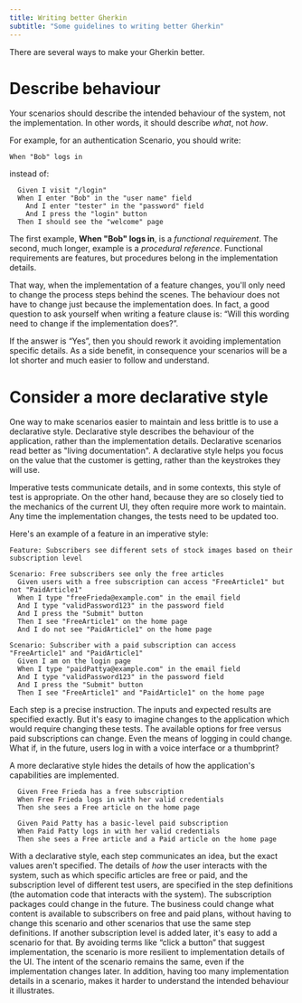 ```yaml
---
title: Writing better Gherkin
subtitle: "Some guidelines to writing better Gherkin"
---
```


There are several ways to make your Gherkin better.

# Describe behaviour

Your scenarios should describe the intended behaviour of the system, not the implementation.
In other words, it should describe *what*, not *how*.

For example, for an authentication Scenario, you should write:

```
When "Bob" logs in
```

instead of:

```
  Given I visit "/login"
  When I enter "Bob" in the "user name" field
    And I enter "tester" in the "password" field
    And I press the "login" button
  Then I should see the "welcome" page
```

The first example, **When "Bob" logs in**, is a *functional requirement*. The second, much longer, example is a *procedural reference*.
Functional requirements are features, but procedures belong in the implementation details.

That way, when the implementation of a feature changes, you'll only need to change the process steps behind the scenes.
The behaviour does not have to change just because the implementation does.
In fact, a good question to ask yourself when writing a feature clause is: “Will this wording need to change if the implementation does?”.

If the answer is “Yes”, then you should rework it avoiding implementation specific details.
As a side benefit, in consequence your scenarios will be a lot shorter and much easier to follow and understand.

# Consider a more declarative style

One way to make scenarios easier to maintain and less brittle is to use a declarative style. Declarative style describes the behaviour of the application, rather than the implementation details. Declarative scenarios read better as "living documentation". A declarative style helps you focus on the value that the customer is getting, rather than the keystrokes they will use.

Imperative tests communicate details, and in some contexts, this style of test is appropriate. On the other hand, because they are so closely tied to the mechanics of the current UI, they often require more work to maintain. Any time the implementation changes, the tests need to be updated too.

Here's an example of a feature in an imperative style:
```
Feature: Subscribers see different sets of stock images based on their subscription level 

Scenario: Free subscribers see only the free articles
  Given users with a free subscription can access "FreeArticle1" but not "PaidArticle1" 
  When I type "freeFrieda@example.com" in the email field
  And I type "validPassword123" in the password field
  And I press the "Submit" button
  Then I see "FreeArticle1" on the home page
  And I do not see "PaidArticle1" on the home page

Scenario: Subscriber with a paid subscription can access "FreeArticle1" and "PaidArticle1"
  Given I am on the login page
  When I type "paidPattya@example.com" in the email field
  And I type "validPassword123" in the password field
  And I press the "Submit" button
  Then I see "FreeArticle1" and "PaidArticle1" on the home page  
```

Each step is a precise instruction. The inputs and expected results are specified exactly. But it's easy to imagine changes to the application which would require changing these tests. The available options for free versus paid subscriptions can change. Even the means of logging in could change. What if, in the future, users log in with a voice interface or a thumbprint? 

A more declarative style hides the details of how the application's capabilities are implemented.

```
  Given Free Frieda has a free subscription
  When Free Frieda logs in with her valid credentials
  Then she sees a Free article on the home page

  Given Paid Patty has a basic-level paid subscription
  When Paid Patty logs in with her valid credentials
  Then she sees a Free article and a Paid article on the home page
``` 
With a declarative style, each step communicates an idea, but the exact values aren't specified. The details of *how* the user interacts with the system, such as which specific articles are free or paid, and the subscription level of different test users, are specified in the step definitions (the automation code that interacts with the system). The subscription packages could change in the future. The business could change what content is available to subscribers on free and paid plans, without having to change this scenario and other scenarios that use the same step definitions. If another subscription level is added later, it's easy to add a scenario for that. By avoiding terms like “click a button” that suggest implementation, the scenario is more resilient to implementation details of the UI. The intent of the scenario remains the same, even if the implementation changes later. In addition, having too many implementation details in a scenario, makes it harder to understand the intended behaviour it illustrates.
